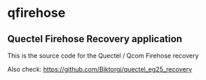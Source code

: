 # qfirehose
## Quectel Firehose Recovery application

This is the source code for the Quectel / Qcom Firehose recovery

Also check: 
https://github.com/Biktorgj/quectel_eg25_recovery

